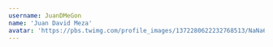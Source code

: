```yaml
---
username: JuanDMeGon
name: 'Juan David Meza'
avatar: 'https://pbs.twimg.com/profile_images/1372280622232768513/NaNa6jTD_normal.jpg'
---
```

